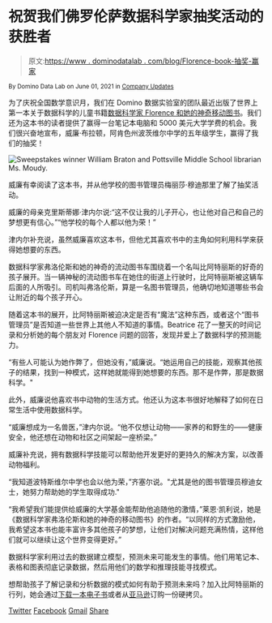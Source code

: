 # 祝贺我们佛罗伦萨数据科学家抽奖活动的获胜者

> 原文:[https://www . dominodatalab . com/blog/Florence-book-抽奖-赢家](https://www.dominodatalab.com/blog/florence-book-sweepstakes-winner)

<small class="t-small">By Domino Data Lab on June 01, 2021 in [Company Updates](/blog/company-updates/)</small>

为了庆祝全国数学意识月，我们在 Domino 数据实验室的团队最近出版了世界上第一本关于数据科学的儿童书籍[数据科学家 Florence 和她的神奇移动图书](/childrens-book-florence-the-data-scientist/)。我们还为这本书的读者提供了赢得一台笔记本电脑和 5000 美元大学学费的机会。我们很兴奋地宣布，威廉·布拉顿，阿肯色州波茨维尔中学的五年级学生，赢得了我们的抽奖！

![Sweepstakes winner William Braton and Pottsville Middle School librarian Ms. Moudy.](../Images/6423ef6022106a4d7c4b135f0db76f25.png)

威廉有幸阅读了这本书，并从他学校的图书管理员梅丽莎·穆迪那里了解了抽奖活动。

威廉的母亲克里斯蒂娜·津内尔说:“这不仅让我的儿子开心，也让他对自己和自己的梦想更有信心。”“他学校的每个人都以他为荣！”

津内尔补充说，虽然威廉喜欢这本书，但他尤其喜欢书中的主角如何利用科学来获得她想要的东西。

数据科学家弗洛伦斯和她的神奇的流动图书车围绕着一个名叫比阿特丽斯的好奇的孩子展开。当一辆神秘的流动图书车在她住的街道上行驶时，比阿特丽斯被这辆车后面的人所吸引。司机叫弗洛伦斯，算是一名图书管理员，他确切地知道哪些书会让附近的每个孩子开心。

随着这本书的展开，比阿特丽斯被迫决定是否有“魔法”这种东西，或者这个“图书管理员”是否知道一些世界上其他人不知道的事情。Beatrice 花了一整天的时间记录和分析她的每个朋友对 Florence 问题的回答，发现并爱上了数据科学的预测能力。

“有些人可能认为她作弊了，但她没有，”威廉说。“她运用自己的技能，观察其他孩子的结果，找到一种模式，这样她就能得到她想要的东西。那不是作弊，那是数据科学。"

此外，威廉说他喜欢书中动物的生活方式。他还认为这本书很好地解释了如何在日常生活中使用数据科学。

“威廉想成为一名兽医，”津内尔说。“他不仅想让动物——家养的和野生的——健康安全，他还想在动物和社区之间架起一座桥梁。”

威廉补充说，拥有数据科学技能可以帮助他开发更好的更持久的解决方案，以改善动物福利。

“我知道波特斯维尔中学也会以他为荣，”齐塞尔说。"尤其是他的图书管理员穆迪女士，她努力帮助她的学生取得成功."

“我希望我们能提供给威廉的大学基金能帮助他追随他的激情，”莱恩·凯利说，她是《数据科学家弗洛伦斯和她的神奇的移动图书》的作者。“以同样的方式激励他，我希望这本书也能丰富许多其他孩子的梦想，让他们对解决问题充满热情，这样他们就可以继续让这个世界变得更好。”

数据科学家利用过去的数据建立模型，预测未来可能发生的事情。他们用笔记本、表格和图表彻底记录数据，然后用他们的数学和推理技能寻找模式。

想帮助孩子了解记录和分析数据的模式如何有助于预测未来吗？加入比阿特丽斯的行列，她会通过[下载一本电子书](/childrens-book-florence-the-data-scientist/#bring-home-a-copy-today)或者从[亚马逊](https://www.amazon.com/Florence-Data-Scientist-Magical-Bookmobile/dp/1735971901)订购一份硬拷贝。

[Twitter](/#twitter) [Facebook](/#facebook) [Gmail](/#google_gmail) [Share](https://www.addtoany.com/share#url=https%3A%2F%2Fwww.dominodatalab.com%2Fblog%2Fflorence-book-sweepstakes-winner%2F&title=Congratulations%20to%20the%20Winner%20of%20our%20Florence%20the%20Data%20Scientist%20Sweepstakes)